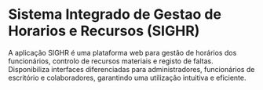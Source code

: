 # Sistema Integrado de Gestao de Horarios e Recursos (SIGHR)
A aplicação SIGHR é uma plataforma web para gestão de horários dos funcionários, controlo de recursos materiais e registo de faltas. Disponibiliza interfaces diferenciadas para administradores, funcionários de escritório e colaboradores, garantindo uma utilização intuitiva e eficiente.
